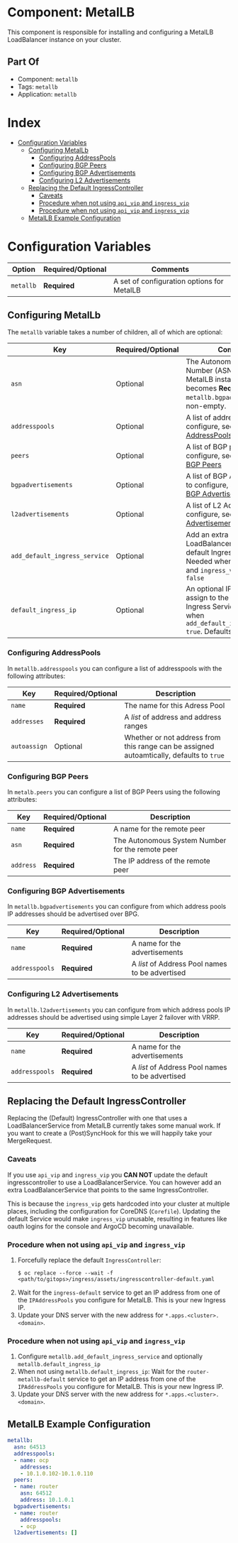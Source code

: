 # Component: MetalLB

This component is responsible for installing and configuring a MetalLB
LoadBalancer instance on your cluster.

## Part Of
- Component: `metallb`
- Tags: `metallb`
- Application: `metallb`

# Index

<!-- vim-markdown-toc GFM -->

* [Configuration Variables](#configuration-variables)
  * [Configuring MetalLb](#configuring-metallb)
    * [Configuring AddressPools](#configuring-addresspools)
    * [Configuring BGP Peers](#configuring-bgp-peers)
    * [Configuring BGP Advertisements](#configuring-bgp-advertisements)
    * [Configuring L2  Advertisements](#configuring-l2--advertisements)
  * [Replacing the Default IngressController](#replacing-the-default-ingresscontroller)
    * [Caveats](#caveats)
    * [Procedure when not using `api_vip` and `ingress_vip`](#procedure-when-not-using-api_vip-and-ingress_vip)
    * [Procedure when not using `api_vip` and `ingress_vip`](#procedure-when-not-using-api_vip-and-ingress_vip-1)
  * [MetalLB Example Configuration](#metallb-example-configuration)

<!-- vim-markdown-toc -->

# Configuration Variables


| Option | Required/Optional | Comments |
|--------|-------------------|----------|
| `metallb` | **Required** | A set of configuration options for MetalLB|

## Configuring MetalLb

The `metallb` variable takes a number of children, all of which are optional:

| Key | Required/Optional | Comments |
|-----|-------------------|----------|
| `asn`| Optional | The Autonomous System Number (ASN) for this MetalLB instance. This item becomes **Required** when `metallb.bgpadvertisements` is non-empty. |
| `addresspools` | Optional | A list of addresspools to configure, see [Configuring AddressPools](#configuring-address-pools) |
| `peers` | Optional | A list of BGP peers to configure, see [Configuring BGP Peers](#configuring-bgp-peers) |
| `bgpadvertisements` | Optional | A list of BGP Advertisements to configure, see [Configuring BGP Advertisements](#configuring-bgp-advertisements) |
| `l2advertisements` | Optional | A list of L2 Advertisements to configure, see [Configuring L2 Advertisements](#configuring-l2-advertisements) |
| `add_default_ingress_service` | Optional | Add an extra LoadBalancerService to the default IngressController. Needed when using `api_vip` and `ingress_vip`. Defaults to `false` |
| `default_ingress_ip` | Optional | An optional IP address to assign to the extra default Ingress Service. Only useful when `add_default_ingress_service: true`. Defaults to unset. |

### Configuring AddressPools

In `metallb.addresspools` you can configure a list of addresspools with the following attributes:

| Key | Required/Optional | Description |
|-----|-------------------|-------------|
| `name` | **Required** | The name for this Adress Pool |
| `addresses` | **Required** | A *list* of address and address ranges |
| `autoassign` | Optional | Whether or not address from this range can be assigned autoamtically, defaults to `true` |

### Configuring BGP Peers

In `metalb.peers` you can configure a list of BGP Peers using the following attributes:

| Key | Required/Optional | Description |
|-----|-------------------|-------------|
| `name` | **Required** | A name for the remote peer |
| `asn` | **Required** | The Autonomous System Number for the remote peer |
| `address` | **Required** | The IP address of the remote peer |

### Configuring BGP Advertisements

In `metallb.bgpadvertisements` you can configure from which address pools IP addresses should be advertised over BPG.

| Key | Required/Optional | Description |
|-----|-------------------|-------------|
| `name` | **Required** | A name for the advertisements |
| `addresspools` | **Required** | A *list* of Address Pool names to be advertised |

### Configuring L2  Advertisements

In `metallb.l2advertisements` you can configure from which address pools IP addresses should be advertised using simple Layer 2 failover with VRRP.

| Key | Required/Optional | Description |
|-----|-------------------|-------------|
| `name` | **Required** | A name for the advertisements |
| `addresspools` | **Required** | A *list* of Address Pool names to be advertised |


## Replacing the Default IngressController

Replacing the (Default) IngressController with one that uses a
LoadBalancerService from MetalLB currently takes some manual work. If you want
to create a (Post)SyncHook for this we will happily take your MergeRequest.

### Caveats

If you use `api_vip` and `ingress_vip` you **CAN NOT** update the default
ingresscontroller to use a LoadBalancerService. You can however add an extra
LoadBalancerService that points to the same IngressController.

This is because the `ingress_vip` gets hardcoded into your cluster at multiple
places, including the configuration for CoreDNS (`Corefile`). Updating the
default Service would make `ingress_vip` unusable, resulting in features like
oauth logins for the console and ArgoCD becoming unavailable.

### Procedure when not using `api_vip` and `ingress_vip`
1. Forcefully replace the default `IngressController`:
   ```
   $ oc replace --force --wait -f <path/to/gitops>/ingress/assets/ingresscontroller-default.yaml
   ```
2. Wait for the `ingress-default` service to get an IP address from one of the
   `IPAddressPools` you configure for MetalLB. This is your new Ingress IP.
3. Update your DNS server with the new address for `*.apps.<cluster>.<domain>`.

### Procedure when not using `api_vip` and `ingress_vip`
1. Configure `metallb.add_default_ingress_service` and optionally `metallb.default_ingress_ip`
2. When not using `metallb.default_ingress_ip`: Wait for the
   `router-metallb-default` service to get an IP address from one of the
   `IPAddressPools` you configure for MetalLB. This is your new Ingress IP.
3. Update your DNS server with the new address for `*.apps.<cluster>.<domain>`.

##  MetalLB Example Configuration
```yaml
metallb:
  asn: 64513
  addresspools:
  - name: ocp
    addresses:
    - 10.1.0.102-10.1.0.110
  peers:
  - name: router
    asn: 64512
    address: 10.1.0.1
  bgpadvertisements:
  - name: router
    addresspools:
    - ocp
  l2advertisements: []
```

